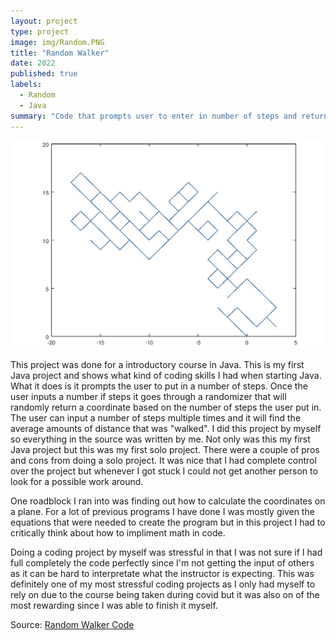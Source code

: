 ```yaml
---
layout: project
type: project
image: img/Random.PNG
title: "Random Walker"
date: 2022
published: true
labels:
  - Random
  - Java
summary: "Code that prompts user to enter in number of steps and returns a random euclidean coordinate with the average distance of all the experiments and distance squared "
---
```


<img class="img-fluid" src="../img/graph.PNG">

This project was done for a introductory course in Java. This is my first Java project and shows what kind of coding skills I had when starting Java. What it does is it prompts the user to put in a number of steps. Once the user inputs a number if steps it goes through a randomizer that will randomly return a coordinate based on the number of steps the user put in. The user can input a number of steps multiple times and it will find the average amounts of distance that was "walked". 
I did this project by myself so everything in the source was written by me. Not only was this my first Java project but this was my first solo project. There were a couple of pros and cons from doing a solo project. It was nice that I had complete control over the project but whenever I got stuck I could not get another person to look for a possible work around. 

 One roadblock I ran into was finding out how to calculate the coordinates on a plane. For a lot of previous programs I have done I was mostly given the equations that were needed to create the program but in this project I had to critically think about how to impliment math in code. 
 
 Doing a coding project by myself was stressful in that I was not sure if I had full completely the code perfectly since I'm not getting the input of others as it can be hard to interpretate what the instructor is expecting. This was definitely one of my most stressful coding projects as I only had myself to rely on due to the course being taken during covid but it was also on of  the most rewarding since I was able to finish it myself. 



Source: <a href="https://replit.com/@lindangyuen/Mean-Squared-Distance?v=1#Main.java">Random Walker Code</a>
